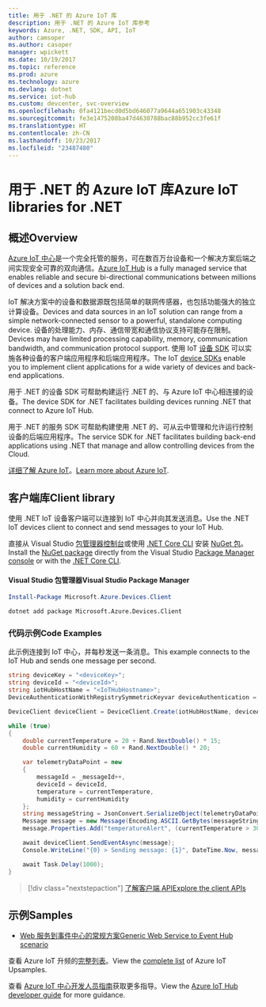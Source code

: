 ```yaml
---
title: 用于 .NET 的 Azure IoT 库
description: 用于 .NET 的 Azure IoT 库参考
keywords: Azure, .NET, SDK, API, IoT
author: camsoper
ms.author: casoper
manager: wpickett
ms.date: 10/19/2017
ms.topic: reference
ms.prod: azure
ms.technology: azure
ms.devlang: dotnet
ms.service: iot-hub
ms.custom: devcenter, svc-overview
ms.openlocfilehash: 0fa4121becd0d5bd646077a9644a651903c43348
ms.sourcegitcommit: fe3e1475208ba47d4630788bac88b952cc3fe61f
ms.translationtype: HT
ms.contentlocale: zh-CN
ms.lasthandoff: 10/23/2017
ms.locfileid: "23487480"
---
```

# <a name="azure-iot-libraries-for-net"></a><span data-ttu-id="1b9eb-104">用于 .NET 的 Azure IoT 库</span><span class="sxs-lookup"><span data-stu-id="1b9eb-104">Azure IoT libraries for .NET</span></span>

## <a name="overview"></a><span data-ttu-id="1b9eb-105">概述</span><span class="sxs-lookup"><span data-stu-id="1b9eb-105">Overview</span></span>

<span data-ttu-id="1b9eb-106">[Azure IoT 中心](https://azure.microsoft.com/services/iot-hub/)是一个完全托管的服务，可在数百万台设备和一个解决方案后端之间实现安全可靠的双向通信。</span><span class="sxs-lookup"><span data-stu-id="1b9eb-106">[Azure IoT Hub](https://azure.microsoft.com/services/iot-hub/) is a fully managed service that enables reliable and secure bi-directional communications between millions of devices and a solution back end.</span></span>

<span data-ttu-id="1b9eb-107">IoT 解决方案中的设备和数据源既包括简单的联网传感器，也包括功能强大的独立计算设备。</span><span class="sxs-lookup"><span data-stu-id="1b9eb-107">Devices and data sources in an IoT solution can range from a simple network-connected sensor to a powerful, standalone computing device.</span></span> <span data-ttu-id="1b9eb-108">设备的处理能力、内存、通信带宽和通信协议支持可能存在限制。</span><span class="sxs-lookup"><span data-stu-id="1b9eb-108">Devices may have limited processing capability, memory, communication bandwidth, and communication protocol support.</span></span> <span data-ttu-id="1b9eb-109">使用 IoT [设备 SDK](https://docs.microsoft.com/azure/iot-hub/iot-hub-devguide-sdks) 可以实施各种设备的客户端应用程序和后端应用程序。</span><span class="sxs-lookup"><span data-stu-id="1b9eb-109">The IoT [device SDKs](https://docs.microsoft.com/azure/iot-hub/iot-hub-devguide-sdks) enable you to implement client applications for a wide variety of devices and back-end applications.</span></span>

<span data-ttu-id="1b9eb-110">用于 .NET 的设备 SDK 可帮助构建运行 .NET 的、与 Azure IoT 中心相连接的设备。</span><span class="sxs-lookup"><span data-stu-id="1b9eb-110">The device SDK for .NET facilitates building devices running .NET that connect to Azure IoT Hub.</span></span>

<span data-ttu-id="1b9eb-111">用于 .NET 的服务 SDK 可帮助构建使用 .NET 的、可从云中管理和允许运行控制设备的后端应用程序。</span><span class="sxs-lookup"><span data-stu-id="1b9eb-111">The service SDK for .NET facilitates building back-end applications using .NET that manage and allow controlling devices from the Cloud.</span></span>

<span data-ttu-id="1b9eb-112">[详细了解 Azure IoT](https://docs.microsoft.com/azure/iot-hub/)。</span><span class="sxs-lookup"><span data-stu-id="1b9eb-112">[Learn more about Azure IoT](https://docs.microsoft.com/azure/iot-hub/).</span></span>


## <a name="client-library"></a><span data-ttu-id="1b9eb-113">客户端库</span><span class="sxs-lookup"><span data-stu-id="1b9eb-113">Client library</span></span>

<span data-ttu-id="1b9eb-114">使用 .NET IoT 设备客户端可以连接到 IoT 中心并向其发送消息。</span><span class="sxs-lookup"><span data-stu-id="1b9eb-114">Use the .NET IoT devices client to connect and send messages to your IoT Hub.</span></span>

<span data-ttu-id="1b9eb-115">直接从 Visual Studio [包管理器控制台][PackageManager]或使用 [.NET Core CLI][DotNetCLI] 安装 [NuGet 包]( https://www.nuget.org/packages/Microsoft.Azure.Devices.Client)。</span><span class="sxs-lookup"><span data-stu-id="1b9eb-115">Install the [NuGet package]( https://www.nuget.org/packages/Microsoft.Azure.Devices.Client) directly from the Visual Studio [Package Manager console][PackageManager] or with the [.NET Core CLI][DotNetCLI].</span></span>

#### <a name="visual-studio-package-manager"></a><span data-ttu-id="1b9eb-116">Visual Studio 包管理器</span><span class="sxs-lookup"><span data-stu-id="1b9eb-116">Visual Studio Package Manager</span></span>

```powershell
Install-Package Microsoft.Azure.Devices.Client
```

```bash
dotnet add package Microsoft.Azure.Devices.Client
```
### <a name="code-examples"></a><span data-ttu-id="1b9eb-117">代码示例</span><span class="sxs-lookup"><span data-stu-id="1b9eb-117">Code Examples</span></span> 

<span data-ttu-id="1b9eb-118">此示例连接到 IoT 中心，并每秒发送一条消息。</span><span class="sxs-lookup"><span data-stu-id="1b9eb-118">This example connects to the IoT Hub and sends one message per second.</span></span>

```csharp
string deviceKey = "<deviceKey>";
string deviceId = "<deviceId>";
string iotHubHostName = "<IoTHubHostname>";
DeviceAuthenticationWithRegistrySymmetricKeyvar deviceAuthentication = new DeviceAuthenticationWithRegistrySymmetricKey(deviceId, deviceKey);

DeviceClient deviceClient = DeviceClient.Create(iotHubHostName, deviceAuthentication, TransportType.Mqtt);

while (true)
{
    double currentTemperature = 20 + Rand.NextDouble() * 15;
    double currentHumidity = 60 + Rand.NextDouble() * 20;

    var telemetryDataPoint = new
    {
        messageId = _messageId++,
        deviceId = deviceId,
        temperature = currentTemperature,
        humidity = currentHumidity
    };
    string messageString = JsonConvert.SerializeObject(telemetryDataPoint);
    Message message = new Message(Encoding.ASCII.GetBytes(messageString));
    message.Properties.Add("temperatureAlert", (currentTemperature > 30) ? "true" : "false");

    await deviceClient.SendEventAsync(message);
    Console.WriteLine("{0} > Sending message: {1}", DateTime.Now, messageString);

    await Task.Delay(1000);
}
```


> [!div class="nextstepaction"]
> [<span data-ttu-id="1b9eb-119">了解客户端 API</span><span class="sxs-lookup"><span data-stu-id="1b9eb-119">Explore the client APIs</span></span>](/dotnet/api/overview/azure/iot/client)

## <a name="samples"></a><span data-ttu-id="1b9eb-120">示例</span><span class="sxs-lookup"><span data-stu-id="1b9eb-120">Samples</span></span>

- [<span data-ttu-id="1b9eb-121">Web 服务到事件中心的常规方案</span><span class="sxs-lookup"><span data-stu-id="1b9eb-121">Generic Web Service to Event Hub scenario</span></span>](https://azure.microsoft.com/resources/samples/event-hubs-dotnet-importfromweb/)

<span data-ttu-id="1b9eb-122">查看 Azure IoT 升频的[完整列表](https://azure.microsoft.com/resources/samples/?platform=dotnet&service=iot-hub)。</span><span class="sxs-lookup"><span data-stu-id="1b9eb-122">View the [complete list](https://azure.microsoft.com/resources/samples/?platform=dotnet&service=iot-hub) of Azure IoT Upsamples.</span></span>

<span data-ttu-id="1b9eb-123">查看 [Azure IoT 中心开发人员指南](https://docs.microsoft.com/azure/iot-hub/iot-hub-devguide)获取更多指导。</span><span class="sxs-lookup"><span data-stu-id="1b9eb-123">View the [Azure IoT Hub developer guide](https://docs.microsoft.com/azure/iot-hub/iot-hub-devguide) for more guidance.</span></span>

[PackageManager]: https://docs.microsoft.com/nuget/tools/package-manager-console
[DotNetCLI]: https://docs.microsoft.com/dotnet/core/tools/dotnet-add-package
